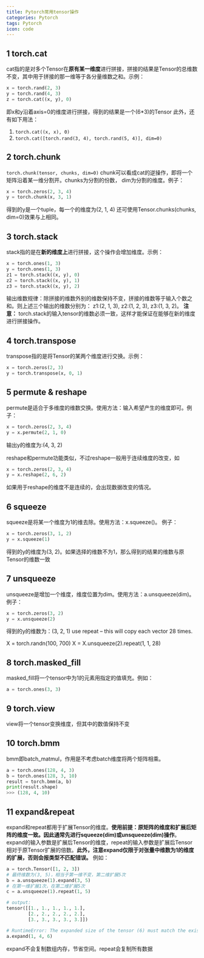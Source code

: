 ```yaml
---
title: Pytorch常用tensor操作
categories: Pytorch
tags: Pytorch
icon: code
---
```


## 1 torch.cat
cat指的是对多个Tensor在**原有某一维度**进行拼接，拼接的结果是Tensor的总维数不变，其中用于拼接的那一维等于各分量维数之和。示例：
```python
x = torch.rand(2, 3)
y = torch.rand(4, 3)
z = torch.cat((x, y), 0)
```
即x和y沿着axis=0的维度进行拼接，得到的结果是一个(6*3)的Tensor
此外，还有如下用法：
1. `torch.cat((x, x), 0)`
2. `torch.cat([torch.rand(3, 4), torch.rand(5, 4)], dim=0)` 


## 2 torch.chunk
`torch.chunk(tensor, chunks, dim=0)`
chunk可以看成cat的逆操作，即将一个矩阵沿着某一维分割开。chunks为分割的份数， dim为分割的维度。例子：
```python
x = torch.zeros(2, 3, 4)
y = torch.chunk(x, 3, 1)
```
得到的y是一个tuple，每一个的维度为(2, 1, 4)
还可使用Tensor.chunks(chunks, dim=0)效果与上相同。


## 3 torch.stack
stack指的是在**新的维度上**进行拼接，这个操作会增加维度。示例：
```python
x = torch.ones(1, 3)
y = torch.ones(1, 3)
z1 = torch.stack((x, y), 0)
z2 = torch.stack((x, y), 1)
z3 = torch.stack((x, y), 2)
```
输出维数规律：除拼接的维数外别的维数保持不变，拼接的维数等于输入个数之和。则上述三个输出的维数分别为：
z1:(2, 1, 3), z2:(1, 2, 3), z3:(1, 3, 2)。
**注意：** torch.stack的输入tensor的维数必须一致，这样才能保证在能够在新的维度进行拼接操作。

## 4 torch.transpose
transpose指的是将Tensor的某两个维度进行交换。示例：
```python
x = torch.zeros(2, 3)
y = torch.transpose(x, 0, 1)
```


## 5 permute & reshape
permute是适合于多维度的维数交换。使用方法：输入希望产生的维度即可。例子：
```python
x = torch.zeros(2, 3, 4)
y = x.permute(2, 1, 0)
```
输出y的维度为:(4, 3, 2)

reshape和permute功能类似，不过reshape一般用于连续维度的改变，如
```python
x = torch.zeros(2, 3, 4)
y = x.reshape(2, 6, 2)
```
如果用于reshape的维度不是连续的，会出现数据改变的情况。

## 6 squeeze
squeeze是将某一个维度为1的维去除。使用方法：x.squeeze()。
例子：
```python
x = torch.zeros(3, 1, 2)
y = x.squeeze(1)
```
得到的y的维度为(3, 2)。如果选择的维数不为1，那么得到的结果的维数与原Tensor的维数一致

## 7 unsqueeze
unsqueeze是增加一个维度，维度位置为dim。使用方法：a.unsqueeze(dim)。
例子：
```python
x = torch.zeros(3, 2)
y = x.unsqueeze(2)
```
得到的y的维数为：(3, 2, 1)
use repeat – this will copy each vector 28 times.

X = torch.randn(100, 700)
X = X.unsqueeze(2).repeat(1, 1, 28)
## 8 torch.masked_fill
masked_fill将一个tensor中为1的元素用指定的值填充。例如：
```python
a = torch.ones(3, 3)
```

## 9 torch.view
view将一个tensor变换维度，但其中的数值保持不变

## 10 torch.bmm
bmm即batch_matmul，作用是不考虑batch维度将两个矩阵相乘。
```python
a = torch.ones(128, 4, 3)
b = torch.ones(128, 3, 10)
result = torch.bmm(a, b)
print(result.shape)
>>> (128, 4, 10)
```

## 11 expand&repeat
expand和repeat都用于扩展Tensor的维度。**使用前提：原矩阵的维度和扩展后矩阵的维度一致。因此通常先进行squeeze(dim)或unsqueeze(dim)操作**。expand的输入参数是扩展后Tensor的维度，repeat的输入参数是扩展后Tensor相对于原Tensor扩展的倍数。**此外，注意expand仅限于对张量中维数为1的维度的扩展，否则会报类型不匹配错误。** 例如：
```python
a = torch.Tensor([1, 2, 3])
# 最终维数为(3, 5)，相当于第一维不变，第二维扩展5次
b = a.unsqueeze(1).expand(3, 5)
# 在第一维扩展1次，在第二维扩展5次
c = a.unsqueeze(1).repeat(1, 5)

# output:
tensor([[1., 1., 1., 1., 1.],
        [2., 2., 2., 2., 2.],
        [3., 3., 3., 3., 3.]])

# RuntimeError: The expanded size of the tensor (6) must match the existing size (3) at non-singleton dimension 2.  Target sizes: [1, 4, 6].  Tensor sizes: [1, 2, 3]
a.expand(1, 4, 6)

```
expand不会复制数组内存，节省空间。repeat会复制所有数据
